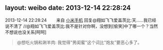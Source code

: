 layout: weibo
date: 2013-12-14 22:28:24
---
2013-12-14 22:28:24  &nbsp;&nbsp;&nbsp;&nbsp;&nbsp;&nbsp; 来自 <a href="http://app.weibo.com/t/feed/22zMnn" rel="nofollow">小米手机</a>
回复@翔如飞飞爱盖茨比:天……我已经说不清了 //@翔如飞飞爱盖茨比:我不是针对你啊，没想到[偷笑]中了哪一个？当然不想说也没关系[呵呵] 
>  @想吃火锅和涮羊肉: 我觉得"男闺蜜"这个词比“炮友”要恶心多了。 ​​​
